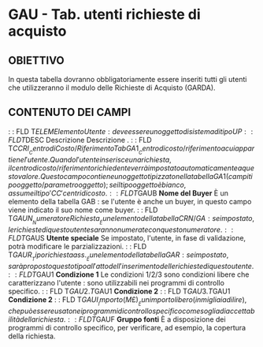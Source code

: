 # GAU - Tab. utenti richieste di acquisto
## OBIETTIVO
In questa tabella dovranno obbligatoriamente essere inseriti tutti gli utenti che utilizzeranno il modulo delle Richieste di Acquisto (GARDA).
## CONTENUTO DEI CAMPI
 :  : FLD T$ELEM Elemento
Utente :  deve essere un oggetto di sistema di tipo UP
 :  : FLD T$DESC Descrizione
Descrizione .
 :  : FLD T$CCRI __Centro di Costo/Riferimento Tab GA1__
Centro di costo/riferimento a cui appartiene l'utente. Quando l'utente inserisce una richiesta, il centro di costo/riferimento richiedente verrà impostato automaticamente a questo valore.
Questo campo contiene un oggetto tipizzato nella tabella GA1 (campi tipo oggetto/parametro oggetto); se il tipo oggetto è bianco, assume il tipo 'CC' centri di costo.
 :  : FLD T$GAUB __Nome del Buyer__
È un elemento della tabella GAB :  se l'utente è anche un buyer, in questo campo viene indicato il suo nome come buyer.
 :  : FLD T$GAUN __Numeratore Richiesta__
È un elemento della tabella CRN/GA :  se impostato, le richieste di questo utente saranno numerate con questo numeratore.
 :  : FLD T$GAUS __Utente speciale__
Se impostato, l'utente, in fase di validazione, potrà modificare le parzializzazioni.
 :  : FLD T$GAUR __Tipo richiesta ass.__
È un elemento della tabella GAR :  se impostato, sarà proposto questo tipo all'atto dell'inserimento delle richieste di questo utente.
 :  : FLD T$GAU1 __Condizione 1__
Le condizioni 1/2/3 sono condizioni libere che caratterizzano l'utente :  sono utilizzabili nei programmi di controllo specifico.
 :  : FLD T$GAU2.T$GAU1 __Condizione 2__
 :  : FLD T$GAU3.T$GAU1 __Condizione 2__
 :  : FLD T$GAUI __Importo (M£)__
È un importo libero (in migliaia di lire), che può essere usato nei programmi di controllo specifico come soglia di accettabilità della richiesta.
 :  : FLD T$GAUF __Gruppo fonti__
È a disposizione dei programmi di controllo specifico, per verificare, ad esempio, la copertura della richiesta.
